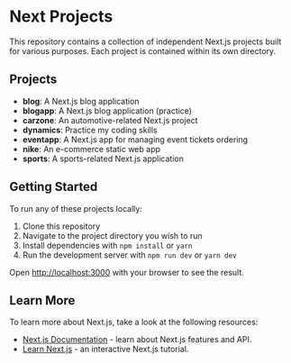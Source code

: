 # Next Projects

This repository contains a collection of independent Next.js projects built for various purposes. Each project is contained within its own directory.

## Projects

- **blog**: A Next.js blog application
- **blogapp**: A Next.js blog application (practice)
- **carzone**: An automotive-related Next.js project 
- **dynamics**: Practice my coding skills
- **eventapp**: A Next.js app for managing event tickets ordering
- **nike**: An e-commerce static web app
- **sports**: A sports-related Next.js application

## Getting Started

To run any of these projects locally:

1. Clone this repository 
2. Navigate to the project directory you wish to run
3. Install dependencies with `npm install` or `yarn`
4. Run the development server with `npm run dev` or `yarn dev`

Open [http://localhost:3000](http://localhost:3000) with your browser to see the result.

## Learn More

To learn more about Next.js, take a look at the following resources:

- [Next.js Documentation](https://nextjs.org/docs) - learn about Next.js features and API.
- [Learn Next.js](https://nextjs.org/learn) - an interactive Next.js tutorial.
